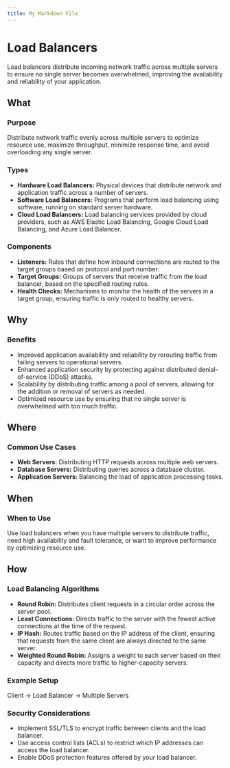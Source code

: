 ```yaml
---
title: My Markdown File
---
```


# Load Balancers

Load balancers distribute incoming network traffic across multiple servers to ensure no single server becomes overwhelmed, improving the availability and reliability of your application.

## What

### Purpose

Distribute network traffic evenly across multiple servers to optimize resource use, maximize throughput, minimize response time, and avoid overloading any single server.

### Types

- **Hardware Load Balancers:** Physical devices that distribute network and application traffic across a number of servers.
- **Software Load Balancers:** Programs that perform load balancing using software, running on standard server hardware.
- **Cloud Load Balancers:** Load balancing services provided by cloud providers, such as AWS Elastic Load Balancing, Google Cloud Load Balancing, and Azure Load Balancer.

### Components

- **Listeners:** Rules that define how inbound connections are routed to the target groups based on protocol and port number.
- **Target Groups:** Groups of servers that receive traffic from the load balancer, based on the specified routing rules.
- **Health Checks:** Mechanisms to monitor the health of the servers in a target group, ensuring traffic is only routed to healthy servers.

## Why

### Benefits

- Improved application availability and reliability by rerouting traffic from failing servers to operational servers.
- Enhanced application security by protecting against distributed denial-of-service (DDoS) attacks.
- Scalability by distributing traffic among a pool of servers, allowing for the addition or removal of servers as needed.
- Optimized resource use by ensuring that no single server is overwhelmed with too much traffic.

## Where

### Common Use Cases

- **Web Servers:** Distributing HTTP requests across multiple web servers.
- **Database Servers:** Distributing queries across a database cluster.
- **Application Servers:** Balancing the load of application processing tasks.

## When

### When to Use

Use load balancers when you have multiple servers to distribute traffic, need high availability and fault tolerance, or want to improve performance by optimizing resource use.

## How

### Load Balancing Algorithms

- **Round Robin:** Distributes client requests in a circular order across the server pool.
- **Least Connections:** Directs traffic to the server with the fewest active connections at the time of the request.
- **IP Hash:** Routes traffic based on the IP address of the client, ensuring that requests from the same client are always directed to the same server.
- **Weighted Round Robin:** Assigns a weight to each server based on their capacity and directs more traffic to higher-capacity servers.

### Example Setup

Client → Load Balancer → Multiple Servers

### Security Considerations

- Implement SSL/TLS to encrypt traffic between clients and the load balancer.
- Use access control lists (ACLs) to restrict which IP addresses can access the load balancer.
- Enable DDoS protection features offered by your load balancer.
